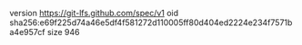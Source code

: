 version https://git-lfs.github.com/spec/v1
oid sha256:e69f225d74a46e5df4f581272d110005ff80d404ed2224e234f7571ba4e957cf
size 946
